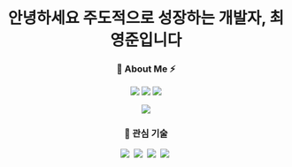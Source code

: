 
<h1 align='center'>안녕하세요 주도적으로 성장하는 개발자, 최영준입니다 </h1>
<h3 align="center"> 🐥 About Me ⚡️ </h3>
<p align="center">
  <a href="https://choi2021.github.io"><img src="https://img.shields.io/badge/-Tech%20Blog-11B48A?style=flat-square&logo=Vimeo&logoColor=white&link=https://choi2021.github.io/"/></a>
  <a href="https://www.linkedin.com/in/%EC%98%81%EC%A4%80-%EC%B5%9C-3a316825a/"><img src="https://img.shields.io/badge/LinkedIn-0A66C2?style=flat-square&logo=Linkedin&logoColor=white&link=https://www.linkedin.com/in/jeongmin-lee-5ab898202/"/></a>
  <a href="mailto:juni2004c@gmail.com"><img src="https://img.shields.io/badge/Gmail-d14836?style=flat-square&logo=Gmail&logoColor=white&link=dlwoabsdk@gmail.com"/></a>
</p>

<p align="center">
  <a href="https://hits.seeyoufarm.com"><img src="https://hits.seeyoufarm.com/api/count/incr/badge.svg?url=https%3A%2F%2Fgithub.com%2Fchoi2021&count_bg=%2379C83D&title_bg=%23555555&icon=&icon_color=%23E7E7E7&title=hits&edge_flat=false"/></a>
</p>
<h3 align="center">🧐 관심 기술</h3>
<p align="center">
  <img src="https://img.shields.io/badge/Javascript-F7DF1D?style=flat-square&logo=javascript&logoColor=white"/></a>&nbsp
  <img src="https://img.shields.io/badge/Typescript-3178C6?style=flat-square&logo=Typescript&logoColor=white"/></a>&nbsp
  <img src="https://img.shields.io/badge/React-20232a?style=flat-square&logo=React&logoColor=#5bccea"/></a>&nbsp
  <img src="https://img.shields.io/badge/React_native-%2320232a.svg?style=flat-square&logo=react&logoColor=%2361DAFB"/></a>&nbsp 
  
</p>



